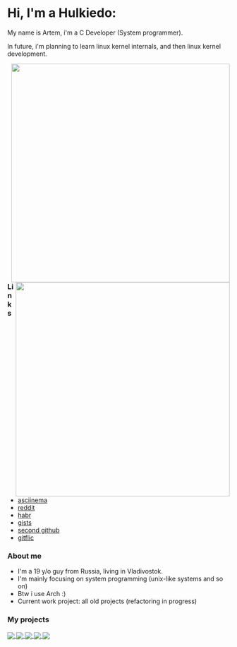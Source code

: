 # Hi, I'm a Hulkiedo:
My name is Artem, i'm a C Developer (System programmer).

In future, i'm planning to learn linux kernel internals, and then linux kernel development.

<p>
  <table="right">
  <tr>
      <td><img width="495px" align="right" src="https://github-readme-stats.vercel.app/api/top-langs/?username=hulkiedo17&hide=html&layout=compact&hide_border=true&border_radius=0&theme=dark&icon_color=5194f0&bg_color=0d1117" />
      <img width="485px" align="right" src="https://github-readme-stats.vercel.app/api?username=hulkiedo17&hide_border=true&border_radius=0&count_private=false&layout=compact&hide_title=false&show_icons=true&theme=dark&icon_color=5194f0&bg_color=0d1117" />
      </td>
  </tr>
</p>

### Links

- [asciinema](https://asciinema.org/~Hulkiedo)
- [reddit](https://www.reddit.com/user/Zmishenko)
- [habr](https://habr.com/ru/users/artem_mironov/)
- [gists](https://gist.github.com/hulkiedo17)
- [second github](https://github.com/hulkiedo19)
- [gitflic](https://gitflic.ru/user/molenay)

### About me
- I'm a 19 y/o guy from Russia, living in Vladivostok.
- I'm mainly focusing on system programming (unix-like systems and so on)
- Btw i use Arch :)
- Current work project: all old projects (refactoring in progress)

### My projects

<a href="https://github.com/hulkiedo17/led">
  <img align="center" src="https://github-readme-stats.vercel.app/api/pin/?username=hulkiedo17&repo=led&theme=github_dark" />
</a>
<a href="https://github.com/hulkiedo17/libconf">
  <img align="center" src="https://github-readme-stats.vercel.app/api/pin/?username=hulkiedo17&repo=libconf&theme=github_dark" />
</a>
<a href="https://github.com/hulkiedo17/counter">
  <img align="center" src="https://github-readme-stats.vercel.app/api/pin/?username=hulkiedo17&repo=counter&theme=github_dark" />
</a>
<a href="https://github.com/hulkiedo17/logc">
  <img align="center" src="https://github-readme-stats.vercel.app/api/pin/?username=hulkiedo17&repo=logc&theme=github_dark" />
</a>
<a href="https://github.com/hulkiedo17/editor">
  <img align="center" src="https://github-readme-stats.vercel.app/api/pin/?username=hulkiedo17&repo=editor&theme=github_dark" />
</a>
